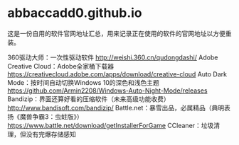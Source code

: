 # abbaccadd0.github.io
这是一份自用的软件官网地址汇总，用来记录正在使用的软件的官网地址以方便重装。

360驱动大师：一次性驱动软件
http://weishi.360.cn/qudongdashi/
Adobe Creative Cloud：Adobe全家桶下载器
https://creativecloud.adobe.com/apps/download/creative-cloud
Auto Dark Mode：按时间自动切换Windows 10的深色和浅色主题
https://github.com/Armin2208/Windows-Auto-Night-Mode/releases
Bandizip：界面还算好看的压缩软件（未来高级功能收费）
http://www.bandisoft.com/bandizip/
Battle.net：暴雪出品，必属精品（典明表扬《魔兽争霸3：虫蛀版》）
https://www.battle.net/download/getInstallerForGame
CCleaner：垃圾清理，但没有完爆存储感知

